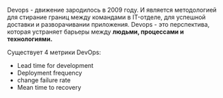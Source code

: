 
Devops - движение зародилось в 2009 году. И является методологией для стирание границ между командами в IT-отделе, для успешной доставки и разворачивании приложения.
Devops - это перспектива, которая устраняет барьеры между **людьми, процессами и технологиями.**

Существует 4 метрики DevOps:
- Lead time for development
- Deployment frequency
- change failure rate
- Mean time to recovery

